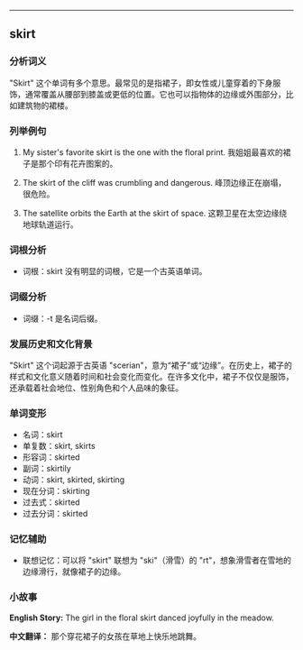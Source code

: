 
---------------
## skirt
### 分析词义
"Skirt" 这个单词有多个意思。最常见的是指裙子，即女性或儿童穿着的下身服饰，通常覆盖从腰部到膝盖或更低的位置。它也可以指物体的边缘或外围部分，比如建筑物的裙楼。

### 列举例句
1. My sister's favorite skirt is the one with the floral print.
   我姐姐最喜欢的裙子是那个印有花卉图案的。

2. The skirt of the cliff was crumbling and dangerous.
   峰顶边缘正在崩塌，很危险。

3. The satellite orbits the Earth at the skirt of space.
   这颗卫星在太空边缘绕地球轨道运行。

### 词根分析
- 词根：skirt 没有明显的词根，它是一个古英语单词。

### 词缀分析
- 词缀：-t 是名词后缀。

### 发展历史和文化背景
"Skirt" 这个词起源于古英语 "scerian"，意为“裙子”或“边缘”。在历史上，裙子的样式和文化意义随着时间和社会变化而变化。在许多文化中，裙子不仅仅是服饰，还承载着社会地位、性别角色和个人品味的象征。

### 单词变形
- 名词：skirt
- 单复数：skirt, skirts
- 形容词：skirted
- 副词：skirtily
- 动词：skirt, skirted, skirting
- 现在分词：skirting
- 过去式：skirted
- 过去分词：skirted

### 记忆辅助
- 联想记忆：可以将 "skirt" 联想为 "ski"（滑雪）的 "rt"，想象滑雪者在雪地的边缘滑行，就像裙子的边缘。

### 小故事
**English Story:**
The girl in the floral skirt danced joyfully in the meadow.

**中文翻译：**
那个穿花裙子的女孩在草地上快乐地跳舞。

